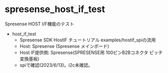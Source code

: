 # spresense_host_if_test
Spresense HOST I/F機能のテスト

 * host_if_test
    * Spresense SDK HostIF チュートリアル examples/hostif_spiの流用
    * Host: Spresense (Spresense メインボード)
    * Host IF提供側: Spresense(SPRESENSE用 100ピンB2Bコネクタ ピッチ変換基板)
    * spiで確認(2023/6/13)。i2c未確認。

